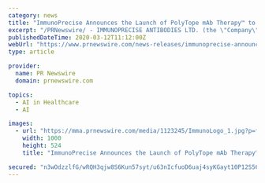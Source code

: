 ```yaml
---
category: news
title: "ImmunoPrecise Announces the Launch of PolyTope mAb Therapy™ to Tackle Coronavirus Pandemic"
excerpt: "/PRNewswire/ - IMMUNOPRECISE ANTIBODIES LTD. (the \"Company\" or \"IPA\") (TSX VENTURE: IPA) (OTC QB: IPATF), following its announcement to develop"
publishedDateTime: 2020-03-12T11:12:00Z
webUrl: "https://www.prnewswire.com/news-releases/immunoprecise-announces-the-launch-of-polytope-mab-therapy-to-tackle-coronavirus-pandemic-301022138.html"
type: article

provider:
  name: PR Newswire
  domain: prnewswire.com

topics:
  - AI in Healthcare
  - AI

images:
  - url: "https://mma.prnewswire.com/media/1123245/ImmunoLogo_1.jpg?p=facebook"
    width: 1000
    height: 524
    title: "ImmunoPrecise Announces the Launch of PolyTope mAb Therapy™ to Tackle Coronavirus Pandemic"

secured: "n3wOdzzlfG/wRQH3qjw8S6Kun57syt/u63nIcfuoD6uaj4syKGayt10P12S56hWToWlPM86x8PyBVlJBwUM37GsdRvJgT3x+PzI3LZ7EcfI5PgpFp5NIw2q2E5KtBFPdnxiNYLEDR/A5Ma+FpOIG6ieGBQZqwGwR0B7ryvsnvdwHBM9hExGbUGO3rQsUQHioSLbaZcxaIqkTWh4vzvpjjvzUdVeEaiJSe0CBsF5FuNe/2UjHhWgpYSf4R/0NlfGtT4gu7qnKexiUkT0hvyayl3VSQLZZeZQyz6njsC1Ybakq7dGNheJPQAw6e6y3EEKXJBrgwUMUqCKW8Dq2tp2zcKKxO4slCIlMv5vYecX0NrTB7wq6kRO8ojSS2AJ94Xxv/CE6UxuFJ3toyDNUT85gvsyXIUcnJ9NZF6HCbcAru+h0hQ/kc/6TKhD1Du5IonG7Et/XFFnbULwdnA8AdZV603kdLfZsZaVkxnzIogMulsI=;czMX06/y6Pt9svgb1FVbYA=="
---
```


